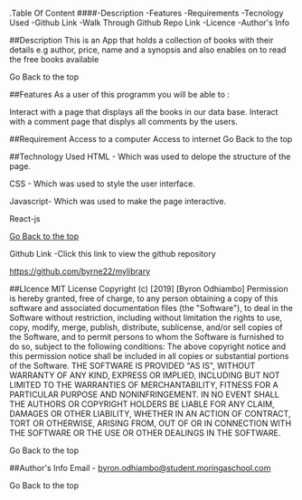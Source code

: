 .Table Of Content
####-Description -Features -Requirements -Tecnology Used -Github Link -Walk Through Github Repo Link -Licence -Author's Info

##Description
This is an App that holds a collection of books with their details e.g author, price, name and a synopsis and also enables on to read the free books available

Go Back to the top

##Features
As a user of this programm you will be able to :

Interact with a page that displays all the books in our data base.
Interact with a comment page that displys all comments by the users.


##Requirement
Access to a computer
Access to internet
Go Back to the top

##Technology Used
HTML - Which was used to delope the structure of the page.

CSS - Which was used to style the user interface.

Javascript- Which was used to make the page interactive.

React-js

[Go Back to the top](#mylibrary)

Github Link
-Click this link to view the github repository

https://github.com/byrne22/mylibrary


##LIcence
MIT License Copyright (c) [2019] [Byron Odhiambo] Permission is hereby granted, free of charge, to any person obtaining a copy of this software and associated documentation files (the "Software"), to deal in the Software without restriction, including without limitation the rights to use, copy, modify, merge, publish, distribute, sublicense, and/or sell copies of the Software, and to permit persons to whom the Software is furnished to do so, subject to the following conditions: The above copyright notice and this permission notice shall be included in all copies or substantial portions of the Software. THE SOFTWARE IS PROVIDED "AS IS", WITHOUT WARRANTY OF ANY KIND, EXPRESS OR IMPLIED, INCLUDING BUT NOT LIMITED TO THE WARRANTIES OF MERCHANTABILITY, FITNESS FOR A PARTICULAR PURPOSE AND NONINFRINGEMENT. IN NO EVENT SHALL THE AUTHORS OR COPYRIGHT HOLDERS BE LIABLE FOR ANY CLAIM, DAMAGES OR OTHER LIABILITY, WHETHER IN AN ACTION OF CONTRACT, TORT OR OTHERWISE, ARISING FROM, OUT OF OR IN CONNECTION WITH THE SOFTWARE OR THE USE OR OTHER DEALINGS IN THE SOFTWARE.

Go Back to the top

##Author's Info
Email - byron.odhiambo@student.moringaschool.com

Go Back to the top
